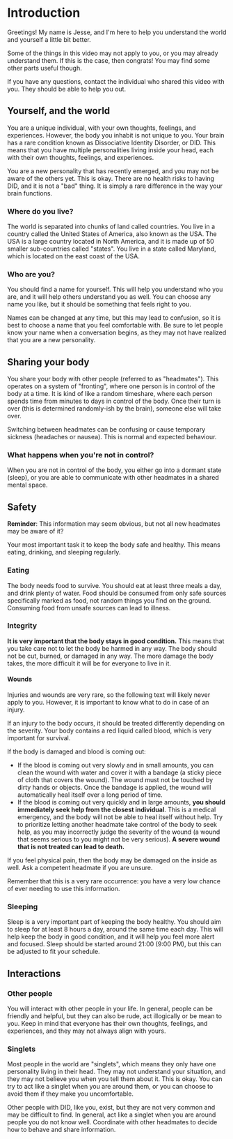 # Introduction

Greetings! My name is Jesse, and I'm here to help you understand the world and yourself a little bit better.

Some of the things in this video may not apply to you, or you may already understand them. If this is the case, then congrats! You may find some other parts useful though.

If you have any questions, contact the individual who shared this video with you. They should be able to help you out.

## Yourself, and the world

You are a unique individual, with your own thoughts, feelings, and experiences. However, the body you inhabit is not unique to you. Your brain has a rare condition known as Dissociative Identity Disorder, or DID. This means that you have multiple personalities living inside your head, each with their own thoughts, feelings, and experiences.

You are a new personality that has recently emerged, and you may not be aware of the others yet. This is okay. There are no health risks to having DID, and it is not a "bad" thing. It is simply a rare difference in the way your brain functions.

### Where do you live?

The world is separated into chunks of land called countries. You live in a country called the United States of America, also known as the USA. The USA is a large country located in North America, and it is made up of 50 smaller sub-countries called "states". You live in a state called Maryland, which is located on the east coast of the USA.

### Who are you?

You should find a name for yourself. This will help you understand who you are, and it will help others understand you as well. You can choose any name you like, but it should be something that feels right to you.

Names can be changed at any time, but this may lead to confusion, so it is best to choose a name that you feel comfortable with. Be sure to let people know your name when a conversation begins, as they may not have realized that you are a new personality.

## Sharing your body

You share your body with other people (referred to as "headmates"). This operates on a system of "fronting", where one person is in control of the body at a time. It is kind of like a random timeshare, where each person spends time from minutes to days in control of the body. Once their turn is over (this is determined randomly-ish by the brain), someone else will take over.

Switching between headmates can be confusing or cause temporary sickness (headaches or nausea). This is normal and expected behaviour.

### What happens when you're not in control?

When you are not in control of the body, you either go into a dormant state (sleep), or you are able to communicate with other headmates in a shared mental space.

## Safety

**Reminder**: This information may seem obvious, but not all new headmates may be aware of it?

Your most important task it to keep the body safe and healthy. This means eating, drinking, and sleeping regularly.

### Eating

The body needs food to survive. You should eat at least three meals a day, and drink plenty of water. Food should be consumed from only safe sources specifically marked as food, not random things you find on the ground. Consuming food from unsafe sources can lead to illness.

### Integrity

**It is very important that the body stays in good condition.** This means that you take care not to let the body be harmed in any way. The body should not be cut, burned, or damaged in any way. The more damage the body takes, the more difficult it will be for everyone to live in it.

#### Wounds

Injuries and wounds are very rare, so the following text will likely never apply to you. However, it is important to know what to do in case of an injury.

If an injury to the body occurs, it should be treated differently depending on the severity. Your body contains a red liquid called blood, which is very important for survival.

If the body is damaged and blood is coming out:
- If the blood is coming out very slowly and in small amounts, you can clean the wound with water and cover it with a bandage (a sticky piece of cloth that covers the wound). The wound must not be touched by dirty hands or objects. Once the bandage is applied, the wound will automatically heal itself over a long period of time.
- If the blood is coming out very quickly and in large amounts, **you should immediately seek help from the closest individual**. This is a medical emergency, and the body will not be able to heal itself without help. Try to prioritize letting another headmate take control of the body to seek help, as you may incorrectly judge the severity of the wound (a wound that seems serious to you might not be very serious). **A severe wound that is not treated can lead to death.**

If you feel physical pain, then the body may be damaged on the inside as well. Ask a competent headmate if you are unsure.

Remember that this is a very rare occurrence: you have a very low chance of ever needing to use this information.

### Sleeping

Sleep is a very important part of keeping the body healthy. You should aim to sleep for at least 8 hours a day, around the same time each day. This will help keep the body in good condition, and it will help you feel more alert and focused. Sleep should be started around 21:00 (9:00 PM), but this can be adjusted to fit your schedule.

## Interactions

### Other people

You will interact with other people in your life. In general, people can be friendly and helpful, but they can also be rude, act illogically or be mean to you. Keep in mind that everyone has their own thoughts, feelings, and experiences, and they may not always align with yours.

### Singlets

Most people in the world are "singlets", which means they only have one personality living in their head. They may not understand your situation, and they may not believe you when you tell them about it. This is okay. You can try to act like a singlet when you are around them, or you can choose to avoid them if they make you uncomfortable.

Other people with DID, like you, exist, but they are not very common and may be difficult to find. In general, act like a singlet when you are around people you do not know well. Coordinate with other headmates to decide how to behave and share information.